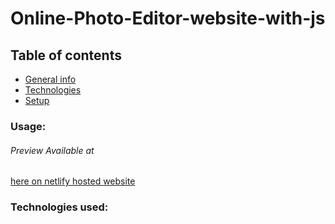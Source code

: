 # Online-Photo-Editor-website-with-js
## Table of contents
* [General info](#general-info)
* [Technologies](#technologies)
* [Setup](#setup)
### Usage:
###### Preview Available at
[here on netlify hosted website](https://photoeditorjs.netlify.app/)

### Technologies used:

